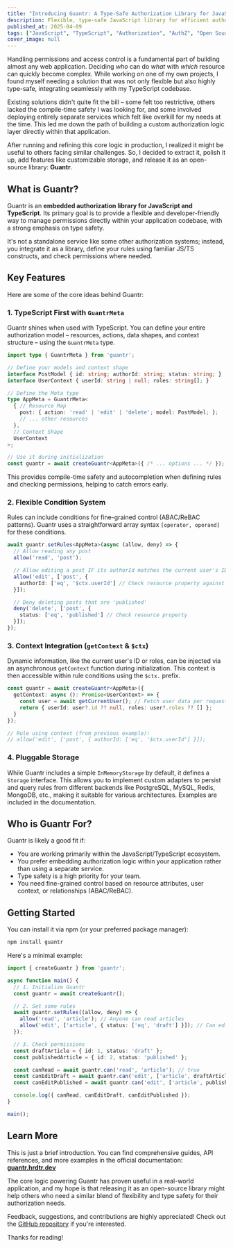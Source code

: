 ```yaml
---
title: "Introducing Guantr: A Type-Safe Authorization Library for JavaScript/TypeScript"
description: Flexible, type-safe JavaScript library for efficient authorization and permission checking. Easily manage permissions, and context-aware access control with minimal overhead and a simple API.
published_at: 2025-04-09
tags: ["JavaScript", "TypeScript", "Authorization", "AuthZ", "Open Source", "Node.js", "Web Development"]
cover_image: null
---
```


Handling permissions and access control is a fundamental part of building almost any web application. Deciding *who* can do *what* with *which* resource can quickly become complex. While working on one of my own projects, I found myself needing a solution that was not only flexible but also highly type-safe, integrating seamlessly with my TypeScript codebase.

Existing solutions didn't quite fit the bill – some felt too restrictive, others lacked the compile-time safety I was looking for, and some involved deploying entirely separate services which felt like overkill for my needs at the time. This led me down the path of building a custom authorization logic layer directly within that application.

After running and refining this core logic in production, I realized it might be useful to others facing similar challenges. So, I decided to extract it, polish it up, add features like customizable storage, and release it as an open-source library: **Guantr**.

## What is Guantr?

Guantr is an **embedded authorization library for JavaScript and TypeScript**. Its primary goal is to provide a flexible and developer-friendly way to manage permissions directly within your application codebase, with a strong emphasis on type safety.

It's not a standalone service like some other authorization systems; instead, you integrate it as a library, define your rules using familiar JS/TS constructs, and check permissions where needed.

## Key Features

Here are some of the core ideas behind Guantr:

### 1. TypeScript First with `GuantrMeta`

Guantr shines when used with TypeScript. You can define your entire authorization model – resources, actions, data shapes, and context structure – using the `GuantrMeta` type.

```ts
import type { GuantrMeta } from 'guantr';

// Define your models and context shape
interface PostModel { id: string; authorId: string; status: string; }
interface UserContext { userId: string | null; roles: string[]; }

// Define the Meta type
type AppMeta = GuantrMeta<
  { // Resource Map
    post: { action: 'read' | 'edit' | 'delete'; model: PostModel; };
    // ... other resources
  },
  // Context Shape
  UserContext 
>;

// Use it during initialization
const guantr = await createGuantr<AppMeta>({ /* ... options ... */ });
```

This provides compile-time safety and autocompletion when defining rules and checking permissions, helping to catch errors early.

### 2. Flexible Condition System

Rules can include conditions for fine-grained control (ABAC/ReBAC patterns). Guantr uses a straightforward array syntax `[operator, operand]` for these conditions.

```ts
await guantr.setRules<AppMeta>(async (allow, deny) => {
  // Allow reading any post
  allow('read', 'post');

  // Allow editing a post IF its authorId matches the current user's ID
  allow('edit', ['post', { 
    authorId: ['eq', '$ctx.userId'] // Check resource property against context
  }]);

  // Deny deleting posts that are 'published'
  deny('delete', ['post', {
    status: ['eq', 'published'] // Check resource property
  }]);
});
```

### 3. Context Integration (`getContext` & `$ctx`)

Dynamic information, like the current user's ID or roles, can be injected via an asynchronous `getContext` function during initialization. This context is then accessible within rule conditions using the `$ctx.` prefix.

```ts
const guantr = await createGuantr<AppMeta>({
  getContext: async (): Promise<UserContext> => {
    const user = await getCurrentUser(); // Fetch user data per request
    return { userId: user?.id ?? null, roles: user?.roles ?? [] };
  }
});

// Rule using context (from previous example):
// allow('edit', ['post', { authorId: ['eq', '$ctx.userId'] }]); 
```

### 4. Pluggable Storage

While Guantr includes a simple `InMemoryStorage` by default, it defines a `Storage` interface. This allows you to implement custom adapters to persist and query rules from different backends like PostgreSQL, MySQL, Redis, MongoDB, etc., making it suitable for various architectures. Examples are included in the documentation.

## Who is Guantr For?

Guantr is likely a good fit if:

* You are working primarily within the JavaScript/TypeScript ecosystem.
* You prefer embedding authorization logic within your application rather than using a separate service.
* Type safety is a high priority for your team.
* You need fine-grained control based on resource attributes, user context, or relationships (ABAC/ReBAC).

## Getting Started

You can install it via npm (or your preferred package manager):

```sh
npm install guantr
```

Here's a minimal example:

```ts
import { createGuantr } from 'guantr';

async function main() {
  // 1. Initialize Guantr
  const guantr = await createGuantr();

  // 2. Set some rules
  await guantr.setRules((allow, deny) => {
    allow('read', 'article'); // Anyone can read articles
    allow('edit', ['article', { status: ['eq', 'draft'] }]); // Can edit only if status is 'draft'
  });

  // 3. Check permissions
  const draftArticle = { id: 1, status: 'draft' };
  const publishedArticle = { id: 2, status: 'published' };

  const canRead = await guantr.can('read', 'article'); // true
  const canEditDraft = await guantr.can('edit', ['article', draftArticle]); // true
  const canEditPublished = await guantr.can('edit', ['article', publishedArticle]); // false

  console.log({ canRead, canEditDraft, canEditPublished });
}

main();
```

## Learn More

This is just a brief introduction. You can find comprehensive guides, API references, and more examples in the official documentation: **[guantr.hrdtr.dev](https://guantr.hrdtr.dev)**

The core logic powering Guantr has proven useful in a real-world application, and my hope is that releasing it as an open-source library might help others who need a similar blend of flexibility and type safety for their authorization needs.

Feedback, suggestions, and contributions are highly appreciated! Check out the [GitHub repository](https://github.com/Hrdtr/guantr) if you're interested.

Thanks for reading!
